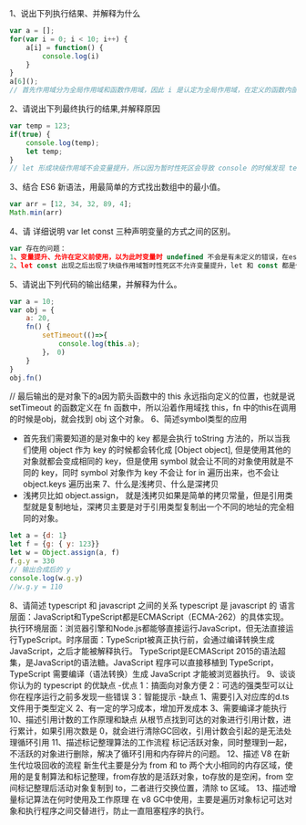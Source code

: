 1、说出下列执行结果、并解释为什么

```js
var a = [];
for(var i = 0; i < 10; i++) {
    a[i] = function() {
        console.log(i)
    }
}
a[6]();
// 首先作用域分为全局作用域和函数作用域，因此 i 是认定为全局作用域，在定义的函数内部找不到 i 的值进行向上找找到的是已经被赋值为 10 的 i，所以打印出 10

```
2、请说出下列最终执行的结果,并解释原因
```js
var temp = 123;
if(true) {
    console.log(temp);
    let temp;
}
// let 形成块级作用域不会变量提升，所以因为暂时性死区会导致 console 的时候发现 temp 没有定义，所以就会报 referenceError 未定义的变量 temp
```
3、结合 ES6 新语法，用最简单的方式找出数组中的最小值。
```js
var arr = [12, 34, 32, 89, 4];
Math.min(arr)
```
4、请 详细说明 var let const 三种声明变量的方式之间的区别。
```js
var 存在的问题：
1、变量提升、允许在定义前使用，以为此时变量时 undefined 不会是有未定义的错误，在es6规范没有出之前就没有块级作用域，只有全局作用域和函数作用域。
2、let const 出现之后出现了块级作用域暂时性死区不允许变量提升，let 和 const 都是修饰变量，但是 const 修饰的变量的引用地址，不允许变量的地址发生变化
```
5、请说出下列代码的输出结果，并解释为什么。
```js
var a = 10;
var obj = {
    a: 20,
    fn() {
        setTimeout(()=>{
            console.log(this.a);
        }， 0)
    }
}
obj.fn()
```
// 最后输出的是对象下的a因为箭头函数中的 this 永远指向定义的位置，也就是说 setTimeout 的函数定义在 fn 函数中，所以沿着作用域找 this，fn 中的this在调用的时候是obj，就会找到 obj 这个对象。
6、简述symbol类型的应用
- 首先我们需要知道的是对象中的 key 都是会执行 toString 方法的，所以当我们使用 object 作为 key 的时候都会转化成 [Object object], 但是使用其他的对象就都会变成相同的 key，但是使用 symbol 就会让不同的对象使用就是不同的 key，同时 symbol 对象作为 key 不会让 for in 遍历出来，也不会让 object.keys 遍历出来
7、什么是浅拷贝、什么是深拷贝
- 浅拷贝比如 object.assign， 就是浅拷贝如果是简单的拷贝常量，但是引用类型就是复制地址，深拷贝主要是对于引用类型复制出一个不同的地址的完全相同的对象。
```js
let a = {d: 1}
let f = {g: { y: 123}}
let w = Object.assign(a, f)
f.g.y = 330
// 输出合成后的 y
console.log(w.g.y)
//w.g.y = 110
```
8、请简述 typescript 和 javascript 之间的关系
typescript 是 javascript 的
语言层面：JavaScript和TypeScript都是ECMAScript（ECMA-262）的具体实现。
执行环境层面：浏览器引擎和Node.js都能够直接运行JavaScript，但无法直接运行TypeScript。时序层面：TypeScript被真正执行前，会通过编译转换生成JavaScript，之后才能被解释执行。
TypeScript是ECMAScript 2015的语法超集，是JavaScript的语法糖。JavaScript 程序可以直接移植到 TypeScript，TypeScript 需要编译（语法转换）生成 JavaScript 才能被浏览器执行。
9、谈谈你认为的 typescript 的优缺点
-优点
1：搞面向对象方便
2：可选的强类型可以让你在程序运行之前多发现一些错误
3：智能提示
-缺点
1、需要引入对应库的d.ts文件用于类型定义
2、有一定的学习成本，增加开发成本
3、需要编译才能执行
10、描述引用计数的工作原理和缺点
从根节点找到可达的对象进行引用计数，进行累计，如果引用次数是 0，就会进行清除GC回收，引用计数会引起的是无法处理循环引用
11、描述标记整理算法的工作流程
标记活跃对象，同时整理到一起，不活跃的对象进行删除，解决了循环引用和内存碎片的问题。
12、描述 V8 在新生代垃圾回收的流程
新生代主要是分为 from 和 to 两个大小相同的内存区域，使用的是复制算法和标记整理，from存放的是活跃对象，to存放的是空闲，from 空间标记整理后活动对象复制到 to，二者进行交换位置，清除 to 区域。
13、描述增量标记算法在何时使用及工作原理
在 v8 GC中使用，主要是遍历对象标记可达对象和执行程序之间交替进行，防止一直阻塞程序的执行。